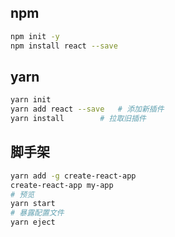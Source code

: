 <!-- 
title: React
sort: 
--> 

## npm

```bash
npm init -y
npm install react --save
```

## yarn

```bash
yarn init
yarn add react --save	# 添加新插件
yarn install		# 拉取旧插件
```

## 脚手架

```bash
yarn add -g create-react-app
create-react-app my-app
# 预览
yarn start
# 暴露配置文件
yarn eject
```
